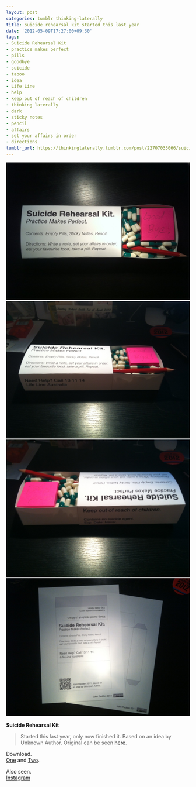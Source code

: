 ```yaml
---
layout: post
categories: tumblr thinking-laterally
title: suicide rehearsal kit started this last year
date: '2012-05-09T17:27:00+09:30'
tags:
- Suicide Rehearsal Kit
- practice makes perfect
- pills
- goodbye
- suicide
- taboo
- idea
- Life Line
- help
- keep out of reach of children
- thinking laterally
- dark
- sticky notes
- pencil
- affairs
- set your affairs in order
- directions
tumblr_url: https://thinkinglaterally.tumblr.com/post/22707033066/suicide-rehearsal-kit-started-this-last-year
---
```

 ![](/content/images/tumblr/thinking-laterally/tumblr_m3qwsdGegs1qh9he3o1_1280.jpg)  
 ![](/content/images/tumblr/thinking-laterally/tumblr_m3qwsdGegs1qh9he3o2_1280.jpg)  
 ![](/content/images/tumblr/thinking-laterally/tumblr_m3qwsdGegs1qh9he3o3_1280.jpg)  
 ![](/content/images/tumblr/thinking-laterally/tumblr_m3qwsdGegs1qh9he3o4_1280.jpg)  
  

**Suicide Rehearsal Kit**

> Started this last year, only now finished it. Based on an idea by Unknown Author. Original can be seen [here](http://www.bigredkev.com/2010/06/suicide-rehearsal-kit.html).

Download.   
[One](http://i.imgur.com/HpvKj.png) and [Two](http://i.imgur.com/OwPgz.png).

Also seen.  
[Instagram](http://instagr.am/p/KZalQyvgnJ/)

